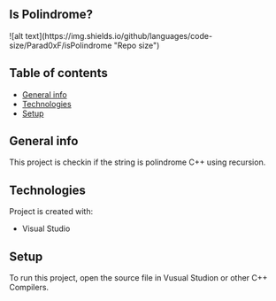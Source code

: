 ## Is Polindrome?
<p> ![alt text](https://img.shields.io/github/languages/code-size/Parad0xF/isPolindrome "Repo size")</p>

## Table of contents
* [General info](#general-info)
* [Technologies](#technologies)
* [Setup](#setup)

## General info
This project is checkin if the string is polindrome C++ using recursion. 
	
## Technologies
Project is created with:
* Visual Studio
	
## Setup
To run this project, open the source file in Vusual Studion or other C++ Compilers. 
